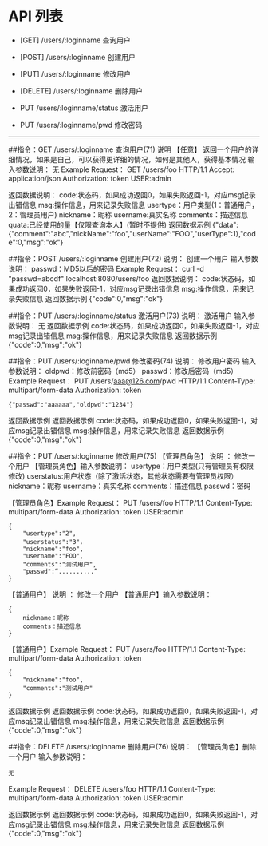 # API 列表
	

- [GET] /users/:loginname 查询用户

- [POST] /users/:loginname 创建用户

- [PUT] /users/:loginname 修改用户

- [DELETE] /users/:loginname 删除用户

- PUT /users/:loginname/status 激活用户

- PUT /users/:loginname/pwd 修改密码

	
----------

##指令：GET /users/:loginname 查询用户(71)
说明
	【任意】 返回一个用户的详细情况，如果是自己，可以获得更详细的情况，如何是其他人，获得基本情况
输入参数说明：
	无
Example Request：
	GET /users/foo HTTP/1.1 
	Accept: application/json
	Authorization: token
	USER:admin
	


返回数据说明：
	code:状态码，如果成功返回0，如果失败返回-1，对应msg记录出错信息
	msg:操作信息，用来记录失败信息
	usertype：用户类型(1：普通用户，2：管理员用户)
	nickname：昵称 
	username:真实名称
	comments：描述信息
	quata:已经使用的量【仅限查询本人】(暂时不提供)
返回数据示例
	{"data":{"comment":"abc","nickName":"foo","userName":"FOO","userType":1},"code":0,"msg":"ok"}
	

##指令：POST /users/:loginname 创建用户(72)
说明：
	创建一个用户
输入参数说明：
	passwd：MD5以后的密码
Example Request：
	curl -d "passwd=abcdf" localhost:8080/users/foo
返回数据说明：
	code:状态码，如果成功返回0，如果失败返回-1，对应msg记录出错信息
	msg:操作信息，用来记录失败信息
返回数据示例
	{"code":0,"msg":"ok"}

##指令：PUT /users/:loginname/status 激活用户(73)
说明：
	激活用户
输入参数说明：
	无
返回数据示例
	code:状态码，如果成功返回0，如果失败返回-1，对应msg记录出错信息
	msg:操作信息，用来记录失败信息
返回数据示例
	{"code":0,"msg":"ok"}

##指令：PUT /users/:loginname/pwd 修改密码(74)
说明：
	修改用户密码
输入参数说明：
	oldpwd：修改前密码（md5）
	passwd：修改后密码（md5）
Example Request：
	PUT /users/aaa@126.com/pwd HTTP/1.1 
	Content-Type: multipart/form-data
	Authorization: token
 
	{"passwd":"aaaaaa","oldpwd":"1234"}
返回数据示例
	返回数据示例
	code:状态码，如果成功返回0，如果失败返回-1，对应msg记录出错信息
	msg:操作信息，用来记录失败信息
返回数据示例
	{"code":0,"msg":"ok"}


##指令：PUT /users/:loginname 修改用户(75)
【管理员角色】 说明 ：
	修改一个用户
【管理员角色】输入参数说明：
	usertype：用户类型(只有管理员有权限修改)
	userstatus:用户状态（除了激活状态，其他状态需要有管理员权限）
	nickname：昵称
	username：真实名称
	comments：描述信息
	passwd：密码

【管理员角色】Example Request：
	PUT /users/foo HTTP/1.1 
	Content-Type: multipart/form-data
	Authorization: token
	USER:admin
 
	{
		"usertype":"2",
		"userstatus":"3"，
		"nickname":"foo",
		"username":"FOO",
		"comments":"测试用户",
		"passwd":“..........”
	}

【普通用户】 说明 ：
	修改一个用户
【普通用户】输入参数说明：

	{
		nickname：昵称
		comments：描述信息
	}

【普通用户】Example Request：
	PUT /users/foo HTTP/1.1 
	Content-Type: multipart/form-data
	Authorization: token
 
	{
		"nickname":"foo",
		"comments":"测试用户"
	}
返回数据示例
	返回数据示例
	code:状态码，如果成功返回0，如果失败返回-1，对应msg记录出错信息
	msg:操作信息，用来记录失败信息
返回数据示例
	{"code":0,"msg":"ok"}

##指令：DELETE /users/:loginname 删除用户(76)
说明：
	【管理员角色】删除一个用户
输入参数说明：
	
	无 
Example Request：
	DELETE /users/foo HTTP/1.1 
	Content-Type: multipart/form-data
	Authorization: token
	USER:admin
                  
返回数据示例
	返回数据示例
	code:状态码，如果成功返回0，如果失败返回-1，对应msg记录出错信息
	msg:操作信息，用来记录失败信息
返回数据示例
	{"code":0,"msg":"ok"}


